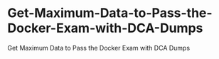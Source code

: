 # Get-Maximum-Data-to-Pass-the-Docker-Exam-with-DCA-Dumps
Get Maximum Data to Pass the Docker Exam with DCA Dumps
